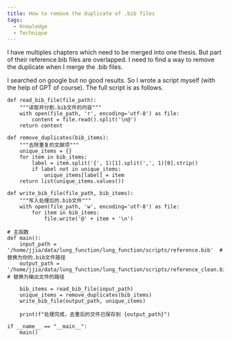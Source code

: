```yaml
---
title: How to remove the duplicate of .bib files
tags:
  - Knowledge
  - Technique
---
```


I have multiples chapters which need to be merged into one thesis. But part of their reference.bib files are overlapped. I need to find a way to remove the duplicate when I merge the .bib files.

I searched on google but no good results. So I wrote a script myself (with the help of GPT of course). The full script is as follows.

```
def read_bib_file(file_path):
    """读取并分割.bib文件的内容"""
    with open(file_path, 'r', encoding='utf-8') as file:
        content = file.read().split('\n@')
    return content

def remove_duplicates(bib_items):
    """去除重复的文献项"""
    unique_items = {}
    for item in bib_items:
        label = item.split('{', 1)[1].split(',', 1)[0].strip()
        if label not in unique_items:
            unique_items[label] = item
    return list(unique_items.values())

def write_bib_file(file_path, bib_items):
    """写入处理后的.bib文件"""
    with open(file_path, 'w', encoding='utf-8') as file:
        for item in bib_items:
            file.write('@' + item + '\n')

# 主函数
def main():
    input_path = '/home/jjia/data/lung_function/lung_function/scripts/reference.bib'  # 替换为你的.bib文件路径
    output_path = '/home/jjia/data/lung_function/lung_function/scripts/reference_clean.bib' # 替换为输出文件的路径

    bib_items = read_bib_file(input_path)
    unique_items = remove_duplicates(bib_items)
    write_bib_file(output_path, unique_items)

    print(f"处理完成，去重后的文件已保存到 {output_path}")

if __name__ == "__main__":
    main()


```












